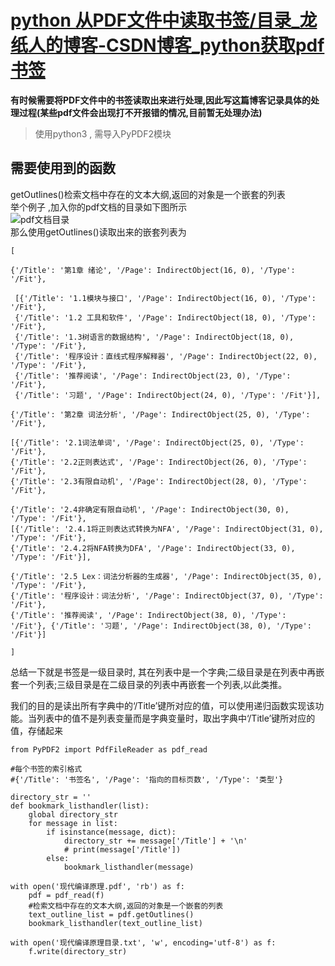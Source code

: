 # [python 从PDF文件中读取书签/目录_龙纸人的博客-CSDN博客_python获取pdf书签](https://blog.csdn.net/qq_41248959/article/details/110097464)

**有时候需要将PDF文件中的书签读取出来进行处理,因此写这篇博客记录具体的处理过程(某些pdf文件会出现打不开报错的情况,目前暂无处理办法)**

> 使用python3 , 需导入PyPDF2模块

## 需要使用到的函数

getOutlines()检索文档中存在的文本大纲,返回的对象是一个嵌套的列表  
举个例子 ,加入你的pdf文档的目录如下图所示  
![pdf文档目录](https://img-blog.csdnimg.cn/20201124214743789.PNG#pic_center)  
那么使用getOutlines()读取出来的嵌套列表为

```
[

{'/Title': '第1章 绪论', '/Page': IndirectObject(16, 0), '/Type': '/Fit'},

 [{'/Title': '1.1模块与接口', '/Page': IndirectObject(16, 0), '/Type':    '/Fit'},
 {'/Title': '1.2 工具和软件', '/Page': IndirectObject(18, 0), '/Type': '/Fit'}, 
 {'/Title': '1.3树语言的数据结构', '/Page': IndirectObject(18, 0), '/Type': '/Fit'}, 
 {'/Title': '程序设计：直线式程序解释器', '/Page': IndirectObject(22, 0), '/Type': '/Fit'}, 
 {'/Title': '推荐阅读', '/Page': IndirectObject(23, 0), '/Type': '/Fit'},
 {'/Title': '习题', '/Page': IndirectObject(24, 0), '/Type': '/Fit'}],
 
{'/Title': '第2章 词法分析', '/Page': IndirectObject(25, 0), '/Type': '/Fit'}, 

[{'/Title': '2.1词法单词', '/Page': IndirectObject(25, 0), '/Type': '/Fit'}, 
{'/Title': '2.2正则表达式', '/Page': IndirectObject(26, 0), '/Type': '/Fit'}, 
{'/Title': '2.3有限自动机', '/Page': IndirectObject(28, 0), '/Type': '/Fit'}, 

{'/Title': '2.4非确定有限自动机', '/Page': IndirectObject(30, 0), '/Type': '/Fit'}, 
[{'/Title': '2.4.1将正则表达式转换为NFA', '/Page': IndirectObject(31, 0), '/Type': '/Fit'}, 
{'/Title': '2.4.2将NFA转换为DFA', '/Page': IndirectObject(33, 0), '/Type': '/Fit'}],

{'/Title': '2.5 Lex：词法分析器的生成器', '/Page': IndirectObject(35, 0), '/Type': '/Fit'}, 
{'/Title': '程序设计：词法分析', '/Page': IndirectObject(37, 0), '/Type': '/Fit'}, 
{'/Title': '推荐阅读', '/Page': IndirectObject(38, 0), '/Type': '/Fit'}, {'/Title': '习题', '/Page': IndirectObject(38, 0), '/Type': '/Fit'}]

]
```

总结一下就是书签是一级目录时, 其在列表中是一个字典;二级目录是在列表中再嵌套一个列表;三级目录是在二级目录的列表中再嵌套一个列表,以此类推。

我们的目的是读出所有字典中的‘/Title’键所对应的值，可以使用递归函数实现该功能。当列表中的值不是列表变量而是字典变量时，取出字典中‘/Title’键所对应的值，存储起来

```
from PyPDF2 import PdfFileReader as pdf_read

#每个书签的索引格式
#{'/Title': '书签名', '/Page': '指向的目标页数', '/Type': '类型'}

directory_str = ''
def bookmark_listhandler(list):
    global directory_str
    for message in list:
        if isinstance(message, dict):
            directory_str += message['/Title'] + '\n'
            # print(message['/Title'])
        else:
            bookmark_listhandler(message)

with open('现代编译原理.pdf', 'rb') as f:
    pdf = pdf_read(f)
    #检索文档中存在的文本大纲,返回的对象是一个嵌套的列表
    text_outline_list = pdf.getOutlines()
    bookmark_listhandler(text_outline_list)

with open('现代编译原理目录.txt', 'w', encoding='utf-8') as f:
    f.write(directory_str)
```
